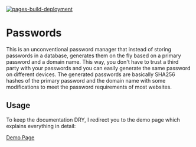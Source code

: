 [![pages-build-deployment](https://github.com/martinbroede/passwords/actions/workflows/pages/pages-build-deployment/badge.svg)](https://github.com/martinbroede/passwords/actions/workflows/pages/pages-build-deployment)

# Passwords

This is an unconventional password manager that instead of storing passwords in a database,
generates them on the fly based on a primary password and a domain name.
This way, you don't have to trust a third party with your passwords and you can easily generate the same password on different devices.
The generated passwords are basically SHA256 hashes of the primary password and the domain name with some modifications to
meet the password requirements of most websites.

## Usage

To keep the documentation DRY, I redirect you to the demo page which explains everything in detail:

[Demo Page](https://martinbroede.github.io/passwords/)
